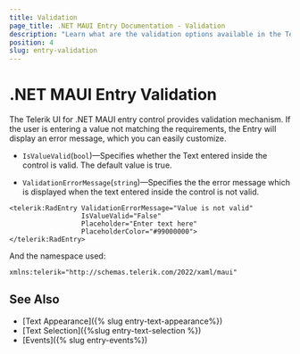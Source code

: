 ```yaml
---
title: Validation
page_title: .NET MAUI Entry Documentation - Validation
description: "Learn what are the validation options available in the Telerik UI for .NET MAUI Entry control."
position: 4
slug: entry-validation
---
```


# .NET MAUI Entry Validation

The Telerik UI for .NET MAUI entry control provides validation mechanism. If the user is entering a value not matching the requirements, the Entry will display an error message, which you can easily customize.

* `IsValueValid`(`bool`)&mdash;Specifies whether the Text entered inside the control is valid. The default value is true.

* `ValidationErrorMessage`(`string`)&mdash;Specifies the the error message which is displayed when the text entered inside the control is not valid.

```XAML
<telerik:RadEntry ValidationErrorMessage="Value is not valid"
				  IsValueValid="False"
				  Placeholder="Enter text here"
				  PlaceholderColor="#99000000">
</telerik:RadEntry>
```

And the namespace used:

```XAML
xmlns:telerik="http://schemas.telerik.com/2022/xaml/maui"
```

## See Also

- [Text Appearance]({% slug entry-text-appearance%})
- [Text Selection]({%slug entry-text-selection %})
- [Events]({% slug entry-events%})
